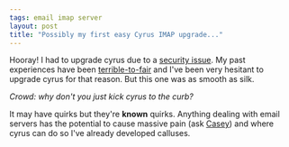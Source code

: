 ```yaml
---
tags: email imap server
layout: post
title: "Possibly my first easy Cyrus IMAP upgrade..."
---
```




Hooray! I had to upgrade cyrus due to a <a href="http://www.gentoo.org/security/en/glsa/glsa-200502-29.xml">security issue</a>. My past experiences have been <a href="http://www.cwinters.com/search/?keywords=cyrus">terrible-to-fair</a> and I've been very hesitant to upgrade cyrus for that reason. But this one was as smooth as silk.

<p><em>Crowd: why don't you just kick cyrus to the curb?</em></p>

<p>It may have quirks but they're <b>known</b> quirks. Anything dealing with email servers has the potential to cause massive pain (ask <a href="http://caseywest.com/journal/archives/004382.html">Casey</a>) and where cyrus can do so I've already developed calluses.</p>


